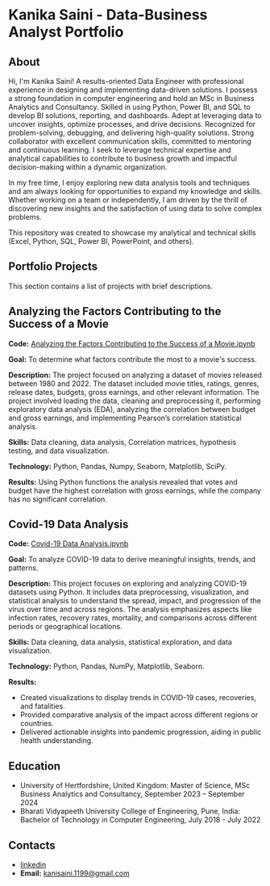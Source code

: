 # Kanika Saini - Data-Business Analyst Portfolio

## About

Hi, I'm Kanika Saini! A results-oriented Data Engineer with professional experience in designing and implementing data-driven solutions. I possess a strong foundation in computer engineering and hold an MSc in Business Analytics and Consultancy. Skilled in using Python, Power BI, and SQL to develop BI solutions, reporting, and dashboards. Adept at leveraging data to uncover insights, optimize processes, and drive decisions. Recognized for problem-solving, debugging, and delivering high-quality solutions. Strong collaborator with excellent communication skills, committed to mentoring and continuous learning. I seek to leverage technical expertise and analytical capabilities to contribute to business growth and impactful decision-making within a dynamic organization.

In my free time, I enjoy exploring new data analysis tools and techniques and am always looking for opportunities to expand my knowledge and skills. Whether working on a team or independently, I am driven by the thrill of discovering new insights and the satisfaction of using data to solve complex problems.

This repository was created to showcase my analytical and technical skills (Excel, Python, SQL, Power BI, PowerPoint, and others).


## Portfolio Projects
This section contains a list of projects with brief descriptions.

## Analyzing the Factors Contributing to the Success of a Movie
**Code:** [Analyzing the Factors Contributing to the Success of a Movie.ipynb](https://github.com/kanisaini/PortfolioProjects/blob/main/Analyzing%20the%20Factors%20Contributing%20to%20the%20Success%20of%20a%20Movie.ipynb)

**Goal:** To determine what factors contribute the most to a movie's success.

**Description:** The project focused on analyzing a dataset of movies released between 1980 and 2022. The dataset included movie titles, ratings, genres, release dates, budgets, gross earnings, and other relevant information. The project involved loading the data, cleaning and preprocessing it, performing exploratory data analysis (EDA), analyzing the correlation between budget and gross earnings, and implementing Pearson’s correlation statistical analysis.

**Skills:** Data cleaning, data analysis, Correlation matrices, hypothesis testing, and data visualization.

**Technology:** Python, Pandas, Numpy, Seaborn, Matplotlib, SciPy.

**Results:** Using Python functions the analysis revealed that votes and budget have the highest correlation with gross earnings, while the company has no significant correlation.

## Covid-19 Data Analysis 
**Code:** [Covid-19 Data Analysis.ipynb](https://github.com/kanisaini/PortfolioProjects/blob/main/Covid19%20Data%20Analysis/Covid19-Data%20Analysis.ipynb)

**Goal:** To analyze COVID-19 data to derive meaningful insights, trends, and patterns. 

**Description:** This project focuses on exploring and analyzing COVID-19 datasets using Python. It includes data preprocessing, visualization, and statistical analysis to understand the spread, impact, and progression of the virus over time and across regions. The analysis emphasizes aspects like infection rates, recovery rates, mortality, and comparisons across different periods or geographical locations.

**Skills:** Data cleaning, data analysis, statistical exploration, and data visualization.

**Technology:** Python, Pandas, NumPy, Matplotlib, Seaborn.

**Results:**
- Created visualizations to display trends in COVID-19 cases, recoveries, and fatalities.
- Provided comparative analysis of the impact across different regions or countries.
- Delivered actionable insights into pandemic progression, aiding in public health understanding.

## Education
- University of Hertfordshire, United Kingdom: Master of Science, MSc Business Analytics and Consultancy, September 2023 – September 2024
- Bharati Vidyapeeth University College of Engineering, Pune, India: Bachelor of Technology in Computer Engineering, July 2018 - July 2022

## Contacts
- [linkedin](https://www.linkedin.com/in/kanika-s-405770194/)
- **Email:** kanisaini.1199@gmail.com


